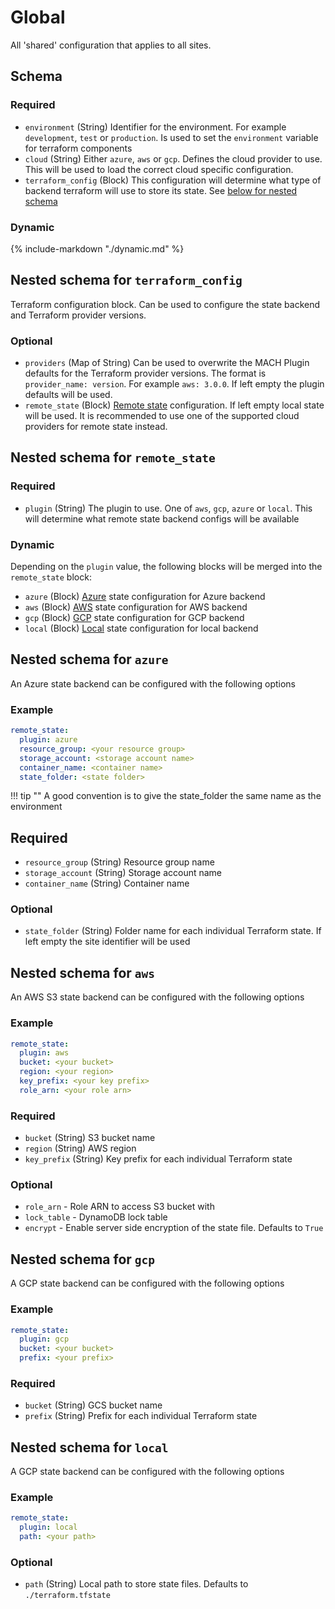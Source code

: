 # Global

All 'shared' configuration that applies to all sites.

## Schema

### Required

- `environment` (String) Identifier for the
  environment. For example `development`, `test` or `production`. Is used to set
  the `environment` variable for terraform components
- `cloud` (String) Either `azure`, `aws` or `gcp`. Defines the cloud provider to
  use. This will be used to load the correct cloud specific configuration.
- `terraform_config` (Block) This configuration will determine what type of
  backend terraform will use to store its state.
  See [below for nested schema](#nested-schema-for-terraform_config)

### Dynamic

{% include-markdown "./dynamic.md" %}

## Nested schema for `terraform_config`

Terraform configuration block. Can be used to configure the state backend
and Terraform provider versions.

### Optional

- `providers` (Map of String) Can be used to overwrite the MACH Plugin
  defaults for the Terraform provider versions. The format is
  `provider_name: version`. For example `aws: 3.0.0`. If left empty the
  plugin defaults will be used.
- `remote_state` (Block) [Remote state](#nested-schema-for-remote_state)
  configuration. If left empty local state will be used. It is recommended
  to use one of the supported cloud providers for remote state instead.

## Nested schema for `remote_state`

### Required

- `plugin` (String) The plugin to use. One of `aws`, `gcp`, `azure` or `local`.
  This will determine what remote state backend configs will be available

### Dynamic

Depending on the `plugin` value, the following blocks will be merged into
the `remote_state` block:

- `azure` (Block) [Azure](#nested-schema-for-azure) state configuration for
  Azure backend
- `aws` (Block) [AWS](#nested-schema-for-aws) state configuration for AWS
  backend
- `gcp` (Block) [GCP](#nested-schema-for-gcp) state configuration for GCP
  backend
- `local` (Block) [Local](#nested-schema-for-local) state configuration for
  local backend

## Nested schema for `azure`

An Azure state backend can be configured with the following options

### Example

```yaml
remote_state:
  plugin: azure
  resource_group: <your resource group>
  storage_account: <storage account name>
  container_name: <container name>
  state_folder: <state folder>
```

!!! tip ""
    A good convention is to give the state_folder the same name
    as the environment

## Required

- `resource_group` (String) Resource group name
- `storage_account` (String) Storage account name
- `container_name` (String) Container name

### Optional

- `state_folder` (String) Folder name for each individual Terraform state.
  If left empty the site identifier will be used

## Nested schema for `aws`

An AWS S3 state backend can be configured with the following options

### Example

```yaml
remote_state:
  plugin: aws
  bucket: <your bucket>
  region: <your region>
  key_prefix: <your key prefix>
  role_arn: <your role arn>
```

### Required

- `bucket` (String) S3 bucket name
- `region` (String) AWS region
- `key_prefix` (String) Key prefix for each individual Terraform state

### Optional

- `role_arn` - Role ARN to access S3 bucket with
- `lock_table` - DynamoDB lock table
- `encrypt` - Enable server side encryption of the state file. Defaults
  to `True`

## Nested schema for `gcp`

A GCP state backend can be configured with the following options

### Example

```yaml
remote_state:
  plugin: gcp
  bucket: <your bucket>
  prefix: <your prefix>
```

### Required

- `bucket` (String) GCS bucket name
- `prefix` (String) Prefix for each individual Terraform state

## Nested schema for `local`

A GCP state backend can be configured with the following options

### Example

```yaml
remote_state:
  plugin: local
  path: <your path>
```

### Optional

- `path` (String) Local path to store state files. Defaults to
  `./terraform.tfstate`
